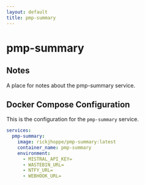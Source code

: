 ```yaml
---
layout: default
title: pmp-summary
---
```


# pmp-summary

## Notes

A place for notes about the pmp-summary service.

## Docker Compose Configuration

This is the configuration for the `pmp-summary` service.

```yaml
services:
  pmp-summary:
    image: rickjhoppe/pmp-summary:latest
    container_name: pmp-summary
    environment:
      - MISTRAL_API_KEY=
      - WASTEBIN_URL=
      - NTFY_URL=
      - WEBHOOK_URL=
```
